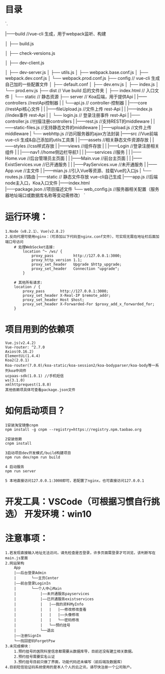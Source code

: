 
# 目录  

`.  

|——build    //vue-cli 生成，用于webpack监听、构建  

│   ├── build.js  

│   ├── check-versions.js  

│   ├── dev-client.js  

│   ├── dev-server.js
│   ├── utils.js
│   ├── webpack.base.conf.js
│   ├── webpack.dev.conf.js
│   └── webpack.prod.conf.js
├── config // vue-cli 生成自己加的一些配置文件
│   ├── default.conf
│   ├── dev.env.js
│   ├── index.js
│   └── prod.env.js
├── dist // Vue build 后的文件夹
│   ├── index.html // 入口文件
│   └── static // 静态资源
├── server // Koa后端，用于提供Api
|   |——controllers  //restApi控制器
|   |   └──api.js      // controller-控制器
|   |——core   //restApi核心文件
|   |   |——fileUpload.js    //文件上传 rest-Api
|   |   |——index.js      //index事件 rest-Api
|   │   └── login.js     // 登录注册事件 rest-Api
|   |——controller.js    //扫描注册controllers
|   |——rest.js      //支持REST的middleware
|   |——static-files.js      //支持静态文件的middleware
|   |——upload.js    //文件上传middleware
|   └── webhttp.js   //访问服务器的ajax方法封装
|——src      //Vue前端 vue-cli 生成&自己添加的utils工具类
|   |——assets  //相关静态文件资源存放
|   |——styles  //css样式存放
|   |——views  //组件存放
|   |   |——Login    //登录注册相关组件
|   |   |——nav1     //home侧边栏导航1
|   |   |——services     //服务
|   |   |——Home.vue     //后台管理员主页面
|   |   |——Main.vue     //前台主页面
|   |   |——ExistServices.vue   //已开通服务
|   |   |——PayServices.vue     //未开通服务
|   |——App.vue  //主文件
|   |——mian.js  //引入Vue等资源、挂载Vue的入口js
|   └── routes.js //路由
|——static   // 静态文件存放 vue-cli自己生成
|——app.js   //后端node主入口，Koa入口文件
|——index.html  
|——package.json  //项目描述文件
└── web_config.js   //服务器相关配置（服务器地址端口或数据库名称等变动需修改）
`
# 运行环境： 
    1.Node（v8.2.1）、Vue(v2.8.2)  
    2.反向代理可使用nginx：（可添加以下代码至nginx.conf文件），可实现无需在地址栏后面加端口号访问
        # 处理WebSocket连接:
            location ^~ /ws/ {
                proxy_pass         http://127.0.0.1:3000;
                proxy_http_version 1.1;
                proxy_set_header   Upgrade $http_upgrade;
                proxy_set_header   Connection "upgrade";
            }

        # 其他所有请求:
        location / {
            proxy_pass       http://127.0.0.1:3000;
            proxy_set_header X-Real-IP $remote_addr;
            proxy_set_header Host $host;
            proxy_set_header X-Forwarded-For $proxy_add_x_forwarded_for;
        }

# 项目用到的依赖项
    Vue.js(v2.4.2)
    Vue-router: ^2.7.0
    Axios(0.16.2)
    ElementUi(1.4.4)
    Koa2(2.0.1)
    Koa-router(7.0.0)/koa-static/koa-session2/koa-bodyparser/koa-body等一系列koa中间件
    ucpaas-sdk(1.0.1) //手机短信
    ws(3.1.0)
    xmlhttprequest(1.8.0)
    其他依赖项具体可查看package.json文件

# 如何启动项目？
    1安装淘宝镜像cnpm
    npm install -g cnpm --registry=https://registry.npm.taobao.org

    2安装依赖
    cnpm install

    3启动项目dev开发模式/build构建项目
    npm run dev/npm run build

    4 启动服务
    npm run server

    5 本地直接访问127.0.0.1:3000即可，若配置了nginx，也可直接访问127.0.0.1

# 开发工具：VSCode（可根据习惯自行挑选）  开发环境：win10

# 注意事项：
    1.若发现直接输入地址无法访问，请先检查是否登录，许多页面需登录才可浏览，该判断写在main.js里面
    2.网站架构
        App
        |——后台登录Admin
        |		└──主页Center
        |——前台登录LoginIn
        |		└──个人中心Main
        |			|——未开通服务payservices
        |			|——已开通服务existservices
        |			|	|——我的资料MyInfo
        |			|	|	|——修改修改查看
        |			|	|	|——头像修改
        |			|	|	└──密码修改
        |           |   └──预约挂号  
        |			└──退出
        |——注册SignIn
        └──找回密码ForgetPsw
    3.未完成模块：
        1.预约挂号的医院科室信息都需要从数据库导，目前还没有建立相关数据。
        2.预约挂号需要实名认证
        3.预约挂号目前只做了界面，功能代码还未编写（前后端及数据库）
    4.目前短信验证码系统使用的是本人个人的云之讯，请尽快注册一个公司账户。
